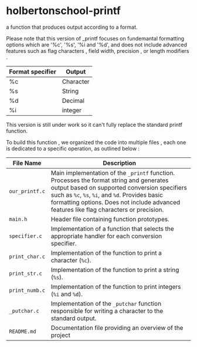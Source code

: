 # holbertonschool-printf
a function that produces output according to a format.

Please note that this version of _printf focuses on fundemantal formatting options which are '%c', '%s', '%i and '%d', and does not include advanced features such as flag characters , field width, precision , or length modifiers .


| Format specifier            | Output                                                               |
| ----------------- | ----------------- |
| %c | Character |
| %s | String |
| %d | Decimal |
| %i | integer |

This version is still under work so it can't fully replace the standard printf function.

To build this function , we organized the code into multiple files , each one is dedicated to a specific operation, as outlined below :

| File Name             | Description                                               |
|-----------------------|-----------------------------------------------------------|
| `our_printf.c`        | Main implementation of the `_printf` function. Processes the format string and generates output based on supported conversion specifiers such as `%c`, `%s`, `%i`, and `%d`. Provides basic formatting options. Does not include advanced features like flag characters or precision.  |
| `main.h`              | Header file containing function prototypes. |
| `specifier.c`         | Implementation of a function that selects the appropriate handler for each conversion specifier. |
| `print_char.c`        | Implementation of the function to print a character (`%c`). |
| `print_str.c`         | Implementation of the function to print a string (`%s`). |
| `print_numb.c`        | Implementation of the function to print integers (`%i` and `%d`). |
| `_putchar.c`          | Implementation of the `_putchar` function responsible for writing a character to the standard output. |
| `README.md`           | Documentation file providing an overview of the project



